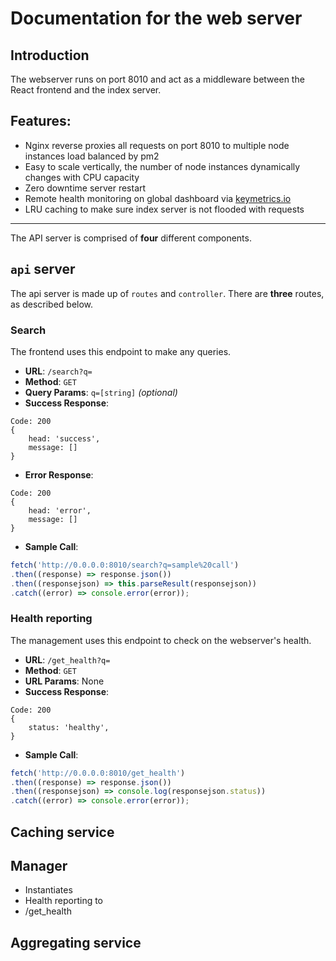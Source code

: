 # Documentation for the web server #

## Introduction
The webserver runs on port 8010 and act as a middleware between the React frontend and the index server. 

## Features:
- Nginx reverse proxies all requests on port 8010 to multiple node instances load balanced by pm2
- Easy to scale vertically, the number of node instances dynamically changes with CPU capacity
- Zero downtime server restart
- Remote health monitoring on global dashboard via [keymetrics.io]() 
- LRU caching to make sure index server is not flooded with requests
---
The API server is comprised of **four** different components.

## `api` server
The api server is made up of `routes` and `controller`. There are **three** routes, as described below.

### **Search**
The frontend uses this endpoint to make any queries.
- **URL**: `/search?q=`
- **Method**: `GET`
- **Query Params**: `q=[string]` *(optional)*
- **Success Response**: 
```
Code: 200
{
    head: 'success',
    message: []
}
````
- **Error Response**:
```
Code: 200
{
    head: 'error',
    message: []
}
```
- **Sample Call**:
```Javascript
fetch('http://0.0.0.0:8010/search?q=sample%20call')
.then((response) => response.json())
.then((responsejson) => this.parseResult(responsejson))
.catch((error) => console.error(error));
```


### **Health reporting**
The management uses this endpoint to check on the webserver's health.
- **URL**: `/get_health?q=`
- **Method**: `GET`
- **URL Params**: None
- **Success Response**: 
```
Code: 200
{
    status: 'healthy',
}
````

- **Sample Call**:
```Javascript
fetch('http://0.0.0.0:8010/get_health')
.then((response) => response.json())
.then((responsejson) => console.log(responsejson.status))
.catch((error) => console.error(error));
```
## Caching service ##


## Manager ##
- Instantiates 
- Health reporting to 
- /get_health

## Aggregating service ##